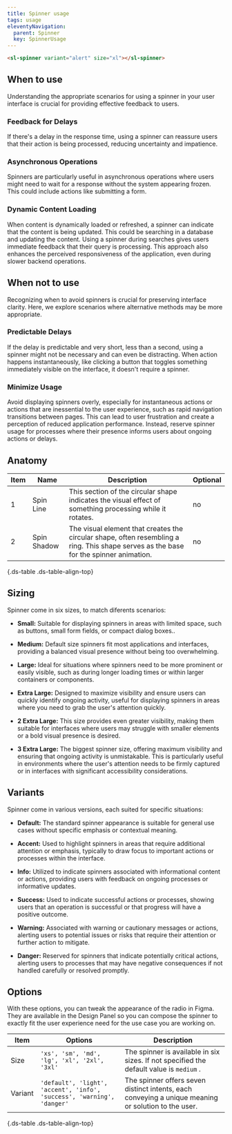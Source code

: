 ```yaml
---
title: Spinner usage
tags: usage
eleventyNavigation:
  parent: Spinner
  key: SpinnerUsage
---
```


<section class="no-heading">

<div class="ds-example">

<sl-spinner variant="alert" size="md"></sl-spinner>

</div>

<div class="ds-code">
  
  ```html
  <sl-spinner variant="alert" size="xl"></sl-spinner>
  ```

</div>

</section>


<section>

## When to use
Understanding the appropriate scenarios for using a spinner in your user interface is crucial for providing effective feedback to users. 

### Feedback for Delays
If there's a delay in the response time, using a spinner can reassure users that their action is being processed, reducing uncertainty and impatience.

### Asynchronous Operations
Spinners are particularly useful in asynchronous operations where users might need to wait for a response without the system appearing frozen. This could include actions like submitting a form.

### Dynamic Content Loading
When content is dynamically loaded or refreshed, a spinner can indicate that the content is being updated. This could be searching in a database and updating the content. Using a spinner during searches gives users immediate feedback that their query is processing. This approach also enhances the perceived responsiveness of the application, even during slower backend operations.

</section>


<section>

## When not to use
Recognizing when to avoid spinners is crucial for preserving interface clarity. Here, we explore scenarios where alternative methods may be more appropriate.

### Predictable Delays
If the delay is predictable and very short, less than a second, using a spinner might not be necessary and can even be distracting. When action happens instantaneously, like clicking a button that toggles something immediately visible on the interface, it doesn't require a spinner.

### Minimize Usage
Avoid displaying spinners overly, especially for instantaneous actions or actions that are inessential to the user experience, such as rapid navigation transitions between pages. This can lead to user frustration and create a perception of reduced application performance. Instead, reserve spinner usage for processes where their presence informs users about ongoing actions or delays.

</section>


<section>

## Anatomy

|Item|Name| Description | Optional|
|-|-|-|-|
|1|Spin Line |This section of the circular shape indicates the visual effect of something processing while it rotates. |no|
|2|Spin Shadow |The visual element that creates the circular shape, often resembling a ring. This shape serves as the base for the spinner animation. |no|


{.ds-table .ds-table-align-top}

</section>


<section>

## Sizing

Spinner come in six sizes, to match diferents scenarios:

  - **Small:** Suitable for displaying spinners in areas with limited space, such as buttons, small form fields, or compact dialog boxes..

  - **Medium:** Default size spinners fit most applications and interfaces, providing a balanced visual presence without being too overwhelming.

  - **Large:** Ideal for situations where spinners need to be more prominent or easily visible, such as during longer loading times or within larger containers or components.

  - **Extra Large:** Designed to maximize visibility and ensure users can quickly identify ongoing activity, useful for displaying spinners in areas where you need to grab the user's attention quickly.

  - **2 Extra Large:** This size provides even greater visibility, making them suitable for interfaces where users may struggle with smaller elements or a bold visual presence is desired.

  - **3 Extra Large:** The biggest spinner size, offering maximum visibility and ensuring that ongoing activity is unmistakable. This is particularly useful in environments where the user's attention needs to be firmly captured or in interfaces with significant accessibility considerations.

</section>



<section>

## Variants

Spinner come in various versions, each suited for specific situations:

  - **Default:** The standard spinner appearance is suitable for general use cases without specific emphasis or contextual meaning.

  - **Accent:** Used to highlight spinners in areas that require additional attention or emphasis, typically to draw focus to important actions or processes within the interface.

  - **Info:** Utilized to indicate spinners associated with informational content or actions, providing users with feedback on ongoing processes or informative updates.

  - **Success:** Used to indicate successful actions or processes, showing users that an operation is successful or that progress will have a positive outcome.

  - **Warning:** Associated with warning or cautionary messages or actions, alerting users to potential issues or risks that require their attention or further action to mitigate.

  - **Danger:** Reserved for spinners that indicate potentially critical actions, alerting users to processes that may have negative consequences if not handled carefully or resolved promptly.

</section>


<section>

## Options

With these options, you can tweak the appearance of the radio in Figma. They are available in the Design Panel so you can compose the spinner to exactly fit the user experience need for the use case you are working on.

|Item|Options|Description|
|-|-|-|
|Size|`'xs', 'sm', 'md', 'lg', 'xl', '2xl', '3xl'`|The spinner is available in six sizes. If not specified the default value is `medium` .|
|Variant|`'default', 'light', 'accent', 'info', 'success', 'warning', 'danger'`|The spinner offers seven distinct intents, each conveying a unique meaning or solution to the user.|

{.ds-table .ds-table-align-top}

</section>
